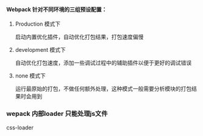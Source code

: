 #### Webpack 针对不同环境的三组预设配置：

1. Production 模式下

   启动内置优化插件，自动优化打包结果，打包速度偏慢

2. development 模式下

   自动优化打包速度，添加一些调试过程中的辅助插件以便于更好的调试错误

3. none 模式下

   运行最原始的打包，不做任何额外处理，这种模式一般需要分析模块的打包结果时会用到

### wepack 内部loader 只能处理js文件

css-loader